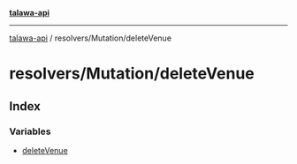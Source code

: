 [**talawa-api**](../../../README.md)

***

[talawa-api](../../../modules.md) / resolvers/Mutation/deleteVenue

# resolvers/Mutation/deleteVenue

## Index

### Variables

- [deleteVenue](variables/deleteVenue.md)
